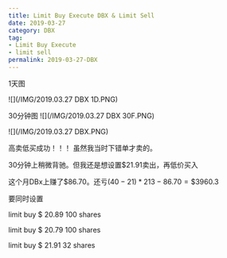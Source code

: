 ```yaml
---
title: Limit Buy Execute DBX & Limit Sell
date: 2019-03-27
category: DBX
tag:
- Limit Buy Execute
- limit sell
permalink: 2019-03-27-DBX
---
```

1天图

![](/IMG/2019.03.27 DBX 1D.PNG)


30分钟图
![](/IMG/2019.03.27 DBX 30F.PNG)

![](/IMG/2019.03.27 DBX.PNG)

高卖低买成功！！！
虽然我当时下错单才卖的。

30分钟上稍微背驰。但我还是想设置$\$$21.91卖出，再低价买入

这个月DBx上赚了$\$$86.70。还亏$(40-21)*213-86.70=\$3960.3$

要同时设置

limit buy $\$$ 20.89 100 shares

limit buy $\$$ 20.79 100 shares

limit buy $\$$ 21.91 32 shares
